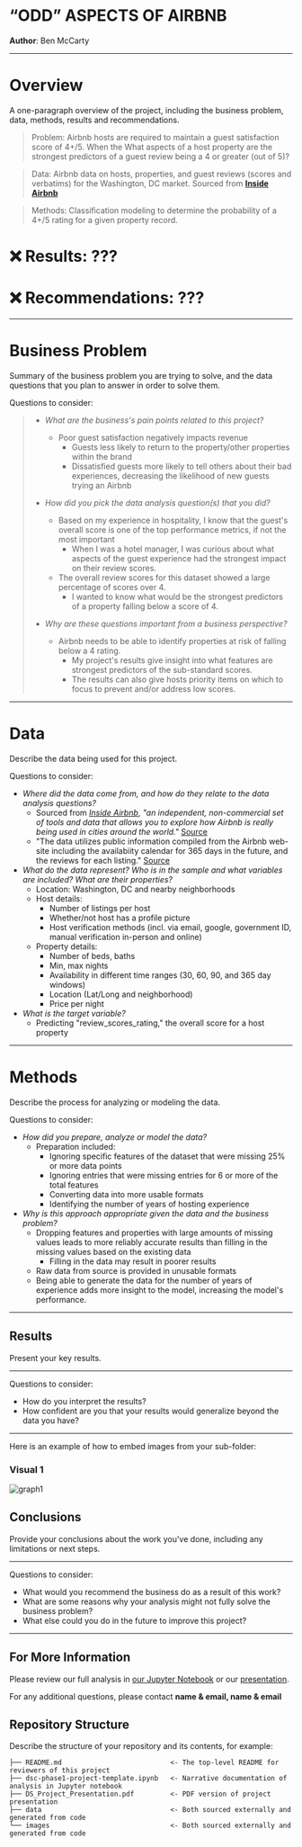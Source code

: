 # “ODD” ASPECTS OF AIRBNB

**Author**: Ben McCarty

---
# Overview

A one-paragraph overview of the project, including the business problem, data, methods, results and recommendations.

>Problem: Airbnb hosts are required to maintain a guest satisfaction score of 4+/5. When the What aspects of a host property are the strongest predictors of a guest review being a 4 or greater (out of 5)?

>Data: Airbnb data on hosts, properties, and guest reviews (scores and verbatims) for the Washington, DC market. Sourced from [**Inside Airbnb**](http://insideairbnb.com/get-the-data.html#:~:text=Washington%2C%20D.C.%2C%20District%20of%20Columbia%2C%20United%20States)

>Methods: Classification modeling to determine the probability of a 4+/5 rating for a given property record.

# ❌ Results: ???

# ❌ Recommendations: ???

---
# Business Problem

Summary of the business problem you are trying to solve, and the data questions that you plan to answer in order to solve them.


Questions to consider:

>* *What are the business's pain points related to this project?*
>   * Poor guest satisfaction negatively impacts revenue
>       * Guests less likely to return to the property/other properties within the brand
>       * Dissatisfied guests more likely to tell others about their bad experiences, decreasing the likelihood of new guests trying an Airbnb
>
>* *How did you pick the data analysis question(s) that you did?*
>   * Based on my experience in hospitality, I know that the guest's overall score is one of the top performance metrics, if not the most important
>       * When I was a hotel manager, I was curious about what aspects of the guest experience had the strongest impact on their review scores.
>   * The overall review scores for this dataset showed a large percentage of scores over 4.
>       * I wanted to know what would be the strongest predictors of a property falling below a score of 4.
>
>
>* *Why are these questions important from a business perspective?*
>    * Airbnb needs to be able to identify properties at risk of falling below a 4 rating.
>        * My project's results give insight into what features are strongest predictors of the sub-standard scores.
>       * The results can also give hosts priority items on which to focus to prevent and/or address low scores.
***

# Data

Describe the data being used for this project.


Questions to consider:
* *Where did the data come from, and how do they relate to the data analysis questions?*
    * Sourced from [*Inside Airbnb*](http://insideairbnb.com/index.html), *"an independent, non-commercial set of tools and data that allows you to explore how Airbnb is really being used in cities around the world."* [Source](http://insideairbnb.com/about.html#:~:text=Inside%20Airbnb%20is%20an%20independent%2C)
    * "The data utilizes public information compiled from the Airbnb web-site including the availabiity calendar for 365 days in the future, and the reviews for each listing." [Source](http://insideairbnb.com/about.html#:~:text=The%20data%20utilizes%20public%20information)
* *What do the data represent? Who is in the sample and what variables are included? What are their properties?*
    * Location: Washington, DC and nearby neighborhoods
    * Host details:
        * Number of listings per host
        * Whether/not host has a profile picture
        * Host verification methods (incl. via email, google, government ID, manual verification in-person and online)
    * Property details:
        * Number of beds, baths
        * Min, max nights
        * Availability in different time ranges (30, 60, 90, and 365 day windows)
        * Location (Lat/Long and neighborhood)
        * Price per night
* *What is the target variable?*
    * Predicting "review_scores_rating," the overall score for a host property

***

# Methods

Describe the process for analyzing or modeling the data.

Questions to consider:
* *How did you prepare, analyze or model the data?*
    * Preparation included:
        * Ignoring specific features of the dataset that were missing 25% or more data points
        * Ignoring entries that were missing entries for 6 or more of the total features
        * Converting data into more usable formats
        * Identifying the number of years of hosting experience
* *Why is this approach appropriate given the data and the business problem?*
    * Dropping features and properties with large amounts of missing values leads to more reliably accurate results than filling in the missing values based on the existing data
        * Filling in the data may result in poorer results
    * Raw data from source is provided in unusable formats
    * Being able to generate the data for the number of years of experience adds more insight to the model, increasing the model's performance.
***

## Results

Present your key results.

***
Questions to consider:
* How do you interpret the results?
* How confident are you that your results would generalize beyond the data you have?
***

Here is an example of how to embed images from your sub-folder:

### Visual 1
![graph1](./images/viz1.png)

## Conclusions

Provide your conclusions about the work you've done, including any limitations or next steps.

***
Questions to consider:
* What would you recommend the business do as a result of this work?
* What are some reasons why your analysis might not fully solve the business problem?
* What else could you do in the future to improve this project?
***

## For More Information

Please review our full analysis in [our Jupyter Notebook](./dsc-phase1-project-template.ipynb) or our [presentation](./DS_Project_Presentation.pdf).

For any additional questions, please contact **name & email, name & email**

## Repository Structure

Describe the structure of your repository and its contents, for example:

```
├── README.md                           <- The top-level README for reviewers of this project
├── dsc-phase1-project-template.ipynb   <- Narrative documentation of analysis in Jupyter notebook
├── DS_Project_Presentation.pdf         <- PDF version of project presentation
├── data                                <- Both sourced externally and generated from code
└── images                              <- Both sourced externally and generated from code
```
